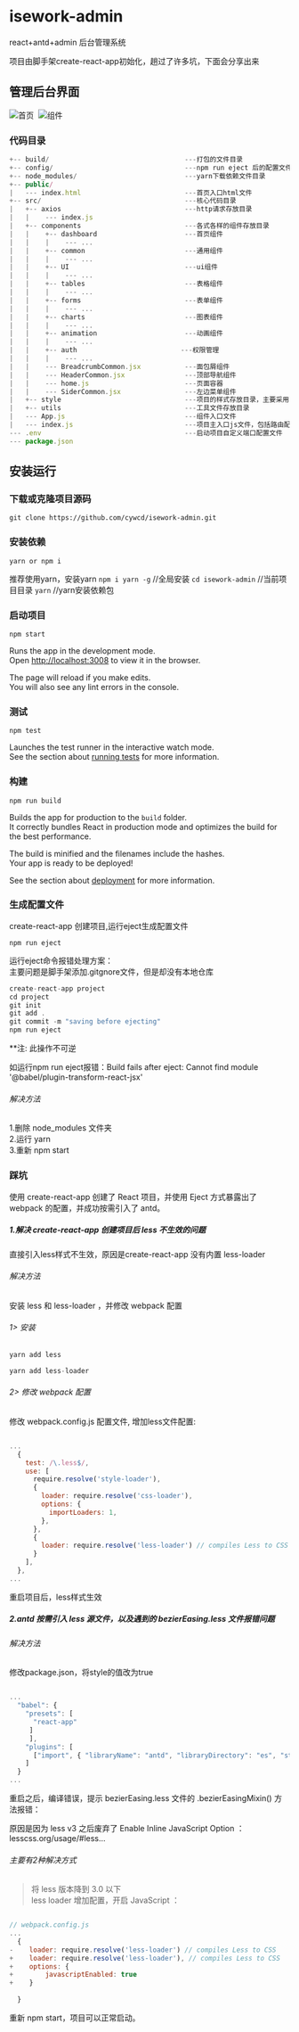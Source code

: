 
# isework-admin
react+antd+admin 后台管理系统

项目由脚手架create-react-app初始化，趟过了许多坑，下面会分享出来


## 管理后台界面

![首页](https://github.com/cywcd/isework-admin/blob/master/preview/index.png)
​
![组件](https://github.com/cywcd/isework-admin/blob/master/preview/components.png)


### 代码目录
```js
+-- build/                                  ---打包的文件目录
+-- config/                                 ---npm run eject 后的配置文件目录
+-- node_modules/                           ---yarn下载依赖文件目录
+-- public/
|   --- index.html							---首页入口html文件
+-- src/                                    ---核心代码目录
|   +-- axios                               ---http请求存放目录
|   |    --- index.js
|   +-- components                          ---各式各样的组件存放目录
|   |    +-- dashboard                      ---首页组件
|   |    |    --- ...
|   |    +-- common                         ---通用组件
|   |    |    --- ...
|   |    +-- UI                             ---ui组件
|   |    |    --- ...
|   |    +-- tables                         ---表格组件
|   |    |    --- ...
|   |    +-- forms                          ---表单组件
|   |    |    --- ...
|   |    +-- charts                         ---图表组件
|   |    |    --- ...
|   |    +-- animation                      ---动画组件
|   |    |    --- ...
|   |    +-- auth                          ---权限管理
|   |    |    --- ...
|   |    --- BreadcrumbCommon.jsx           ---面包屑组件
|   |    --- HeaderCommon.jsx               ---顶部导航组件
|   |    --- home.js                        ---页面容器
|   |    --- SiderCommon.jsx                ---左边菜单组件
|   +-- style                               ---项目的样式存放目录，主要采用less编写
|   +-- utils                               ---工具文件存放目录
|   --- App.js                              ---组件入口文件
|   --- index.js                            ---项目主入口js文件，包括路由配置等
--- .env                                    ---启动项目自定义端口配置文件
--- package.json
```

## 安装运行

### 下载或克隆项目源码
`git clone https://github.com/cywcd/isework-admin.git`

### 安装依赖
`yarn or npm i`

推荐使用yarn，安装yarn
`npm i yarn -g` //全局安装
`cd isework-admin` //当前项目目录
`yarn` //yarn安装依赖包

### 启动项目

`npm start`

Runs the app in the development mode.<br>
Open [http://localhost:3008](http://localhost:3008) to view it in the browser.

The page will reload if you make edits.<br>
You will also see any lint errors in the console.

### 测试

`npm test`

Launches the test runner in the interactive watch mode.<br>
See the section about [running tests](https://facebook.github.io/create-react-app/docs/running-tests) for more information.

### 构建

`npm run build`

Builds the app for production to the `build` folder.<br>
It correctly bundles React in production mode and optimizes the build for the best performance.

The build is minified and the filenames include the hashes.<br>
Your app is ready to be deployed!

See the section about [deployment](https://facebook.github.io/create-react-app/docs/deployment) for more information.

### 生成配置文件
create-react-app 创建项目,运行eject生成配置文件

`npm run eject`
  
运行eject命令报错处理方案：   
主要问题是脚手架添加.gitgnore文件，但是却没有本地仓库

```js
create-react-app project
cd project
git init
git add .
git commit -m "saving before ejecting"
npm run eject
```

**注: 此操作不可逆

如运行npm run eject报错：Build fails after eject: Cannot find module '@babel/plugin-transform-react-jsx' 

###### 解决方法  
1.删除 node_modules 文件夹  
2.运行 yarn  
3.重新 npm start  

### 踩坑

使用 create-react-app 创建了 React 项目，并使用 Eject 方式暴露出了 webpack 的配置，并成功按需引入了 antd。

##### 1.解决 create-react-app 创建项目后 less 不生效的问题
直接引入less样式不生效，原因是create-react-app 没有内置 less-loader
  
###### 解决方法
安装 less 和 less-loader ，并修改 webpack 配置
  
###### 1> 安装
```js
yarn add less
```

```js
yarn add less-loader
```
  
###### 2> 修改 webpack 配置
修改 webpack.config.js 配置文件, 增加less文件配置:

```js

...
  {
    test: /\.less$/,
    use: [
      require.resolve('style-loader'),
      {
        loader: require.resolve('css-loader'),
        options: {
          importLoaders: 1,
        },
      },
      {
        loader: require.resolve('less-loader') // compiles Less to CSS
      }
    ],
  },
...

```
  
重启项目后，less样式生效

##### 2.antd 按需引入 less 源文件，以及遇到的 bezierEasing.less 文件报错问题
  
###### 解决方法
修改package.json，将style的值改为true

```js

...
  "babel": {
    "presets": [
      "react-app"
     ]
     ],
    "plugins": [
      ["import", { "libraryName": "antd", "libraryDirectory": "es", "style": true }]
    ]
  }
...


```
  
重启之后，编译错误，提示 bezierEasing.less 文件的 .bezierEasingMixin() 方法报错：
  
原因是因为 less v3 之后废弃了 Enable Inline JavaScript Option ：lesscss.org/usage/#less…
  
###### 主要有2种解决方式
  
> 将 less 版本降到 3.0 以下  
> less loader 增加配置，开启 JavaScript ：

```js

// webpack.config.js
...
  {
-    loader: require.resolve('less-loader') // compiles Less to CSS
+    loader: require.resolve('less-loader'), // compiles Less to CSS
+    options: {
+        javascriptEnabled: true
+    }
    
  }


```
  
重新 npm start，项目可以正常启动。


